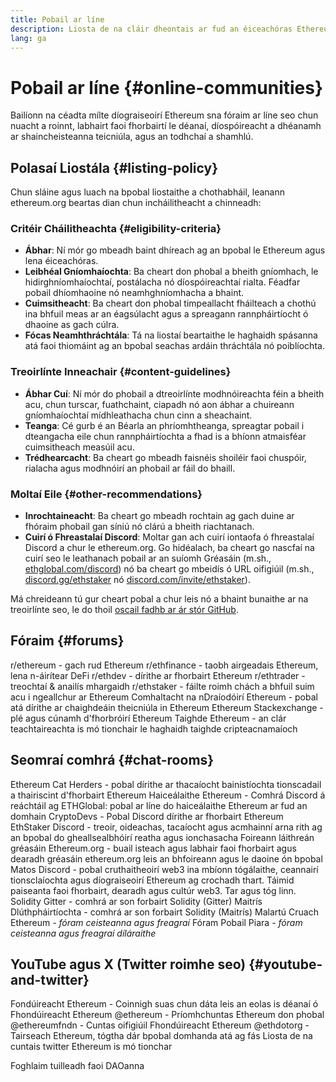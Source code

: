 ```yaml
---
title: Pobail ar líne
description: Liosta de na cláir dheontais ar fud an éiceachóras Ethereum.
lang: ga
---
```


# Pobail ar líne {#online-communities}

Bailíonn na céadta mílte díograiseoirí Ethereum sna fóraim ar líne seo chun nuacht a roinnt, labhairt faoi fhorbairtí le déanaí, díospóireacht a dhéanamh ar shaincheisteanna teicniúla, agus an todhchaí a shamhlú.

## Polasaí Liostála {#listing-policy}

Chun sláine agus luach na bpobal liostaithe a chothabháil, leanann ethereum.org beartas dian chun incháilitheacht a chinneadh:

### Critéir Cháilitheachta {#eligibility-criteria}

- **Ábhar**: Ní mór go mbeadh baint dhíreach ag an bpobal le Ethereum agus lena éiceachóras.
- **Leibhéal Gníomhaíochta**: Ba cheart don phobal a bheith gníomhach, le hidirghníomhaíochtaí, postálacha nó díospóireachtaí rialta. Féadfar pobail dhíomhaoine nó neamhghníomhacha a bhaint.
- **Cuimsitheacht**: Ba cheart don phobal timpeallacht fháilteach a chothú ina bhfuil meas ar an éagsúlacht agus a spreagann rannpháirtíocht ó dhaoine as gach cúlra.
- **Fócas Neamhthráchtála**: Tá na liostaí beartaithe le haghaidh spásanna atá faoi thiomáint ag an bpobal seachas ardáin thráchtála nó poiblíochta.

### Treoirlínte Inneachair {#content-guidelines}

- **Ábhar Cuí**: Ní mór do phobail a dtreoirlínte modhnóireachta féin a bheith acu, chun turscar, fuathchaint, ciapadh nó aon ábhar a chuireann gníomhaíochtaí mídhleathacha chun cinn a sheachaint.
- **Teanga**: Cé gurb é an Béarla an phríomhtheanga, spreagtar pobail i dteangacha eile chun rannpháirtíochta a fhad is a bhíonn atmaisféar cuimsitheach measúil acu.
- **Trédhearcacht**: Ba cheart go mbeadh faisnéis shoiléir faoi chuspóir, rialacha agus modhnóirí an phobail ar fáil do bhaill.

### Moltaí Eile {#other-recommendations}

- **Inrochtaineacht**: Ba cheart go mbeadh rochtain ag gach duine ar fhóraim phobail gan síniú nó clárú a bheith riachtanach.
- **Cuirí ó Fhreastalaí Discord**: Moltar gan ach cuirí iontaofa ó fhreastalaí Discord a chur le ethereum.org. Go hidéalach, ba cheart go nascfaí na cuirí seo le leathanach pobail ar an suíomh Gréasáin (m.sh., [ethglobal.com/discord](https://ethglobal.com/discord)) nó ba cheart go mbeidís ó URL oifigiúil (m.sh., [discord.gg/ethstaker](https://discord.gg/ethstaker) nó [discord.com/invite/ethstaker](https://discord.com/invite/ethstaker)).

Má chreideann tú gur cheart pobal a chur leis nó a bhaint bunaithe ar na treoirlínte seo, le do thoil [oscail fadhb ar ár stór GitHub](https://github.com/ethereum/ethereum-org-website/issues).


## Fóraim {#forums}

<SocialListItem socialIcon="reddit"><Link href="https://www.reddit.com/r/ethereum">r/ethereum</Link> - gach rud Ethereum</SocialListItem>
<SocialListItem socialIcon="reddit"><Link href="https://www.reddit.com/r/ethfinance/">r/ethfinance</Link> - taobh airgeadais Ethereum, lena n-áirítear DeFi</SocialListItem>
<SocialListItem socialIcon="reddit"><Link href="https://www.reddit.com/r/ethdev/">r/ethdev</Link> - dírithe ar fhorbairt Ethereum</SocialListItem>
<SocialListItem socialIcon="reddit"><Link href="https://www.reddit.com/r/ethtrader/">r/ethtrader</Link> - treochtaí & anailís mhargaidh</SocialListItem>
<SocialListItem socialIcon="reddit"><Link href="https://www.reddit.com/r/ethstaker/">r/ethstaker</Link> - fáilte roimh chách a bhfuil suim acu i ngeallchur ar Ethereum</SocialListItem>
<SocialListItem socialIcon="webpage"><Link href="https://ethereum-magicians.org">Comhaltacht na nDraíodóirí Ethereum</Link> - pobal atá dírithe ar chaighdeáin theicniúla in Ethereum</SocialListItem>
<SocialListItem socialIcon="stackExchange"><Link href="https://ethereum.stackexchange.com">Ethereum Stackexchange</Link> - plé agus cúnamh d'fhorbróirí Ethereum</SocialListItem>
<SocialListItem socialIcon="webpage"><Link href="https://ethresear.ch">Taighde Ethereum</Link> - an clár teachtaireachta is mó tionchair le haghaidh taighde cripteacnamaíoch</SocialListItem>

## Seomraí comhrá {#chat-rooms}

<SocialListItem socialIcon="discord"><Link href="https://discord.com/invite/Nz6rtfJ8Cu">Ethereum Cat Herders</Link> - pobal dírithe ar thacaíocht bainistíochta tionscadail a thairiscint d'fhorbairt Ethereum</SocialListItem>
<SocialListItem socialIcon="discord"><Link href="https://ethglobal.com/discord">Haiceálaithe Ethereum</Link> - Comhrá Discord á reáchtáil ag ETHGlobal: pobal ar líne do haiceálaithe Ethereum ar fud an domhain</SocialListItem>
<SocialListItem socialIcon="discord"><Link href="https://discord.gg/5W5tVb3">CryptoDevs</Link> - Pobal Discord dírithe ar fhorbairt Ethereum</SocialListItem>
<SocialListItem socialIcon="discord"><Link href="https://discord.gg/ethstaker">EthStaker Discord</Link> - treoir, oideachas, tacaíocht agus acmhainní arna rith ag an bpobal do gheallsealbhóirí reatha agus ionchasacha</SocialListItem>
<SocialListItem socialIcon="discord"><Link href="https://discord.gg/ethereum-org">Foireann láithreán gréasáin Ethereum.org</Link> - buail isteach agus labhair faoi fhorbairt agus dearadh gréasáin ethereum.org leis an bhfoireann agus le daoine ón bpobal</SocialListItem>
<SocialListItem socialIcon="discord"><Link href="https://discord.matos.club/">Matos Discord</Link> - pobal cruthaitheoirí web3 ina mbíonn tógálaithe, ceannairí tionsclaíochta agus díograiseoirí Ethereum ag crochadh thart. Táimid paiseanta faoi fhorbairt, dearadh agus cultúr web3. Tar agus tóg linn.</SocialListItem>
<SocialListItem socialIcon="webpage"><Link href="https://gitter.im/ethereum/solidity">Solidity Gitter</Link> - comhrá ar son forbairt Solidity (Gitter)</SocialListItem>
<SocialListItem socialIcon="webpage"><Link href="https://matrix.to/#/#ethereum_solidity:gitter.im">Maitrís Dlúthpháirtíochta</Link> - comhrá ar son forbairt Solidity (Maitrís)</SocialListItem>
<SocialListItem socialIcon="webpage"><Link href="https://ethereum.stackexchange.com/">Malartú Cruach Ethereum</Link> *- fóram ceisteanna agus freagraí*</SocialListItem>
<SocialListItem socialIcon="webpage"><Link href="https://app.peera.ai/">Fóram Pobail Piara</Link> *- fóram ceisteanna agus freagraí díláraithe*</SocialListItem>

## YouTube agus X (Twitter roimhe seo) {#youtube-and-twitter}

<SocialListItem socialIcon="youtube"><Link href="https://www.youtube.com/c/EthereumFoundation">Fondúireacht Ethereum</Link> - Coinnigh suas chun dáta leis an eolas is déanaí ó Fhondúireacht Ethereum</SocialListItem>
<SocialListItem socialIcon="twitter"><Link href="https://x.com/ethereum">@ethereum</Link> - Príomhchuntas Ethereum don phobal</SocialListItem>
<SocialListItem socialIcon="twitter"><Link href="https://x.com/ethereumfndn">@ethereumfndn</Link> - Cuntas oifigiúil Fhondúireacht Ethereum</SocialListItem>
<SocialListItem socialIcon="twitter"><Link href="https://x.com/ethdotorg">@ethdotorg</Link> - Tairseach Ethereum, tógtha dár bpobal domhanda atá ag fás</SocialListItem>
<SocialListItem socialIcon="webpage"><Link href="https://hive.one/c/ethereum?page=1">Liosta de na cuntais twitter Ethereum is mó tionchar</Link></SocialListItem>

<Divider />

<Callout emoji=":classical_building:" titleKey="page-community:page-community-daos-callout-title" descriptionKey="page-community:page-community-daos-callout-description">
  <div>
    <ButtonLink href="/community/get-involved/#decentralized-autonomous-organizations-daos">
      Foghlaim tuilleadh faoi DAOanna
    </ButtonLink>
  </div>
</Callout>
